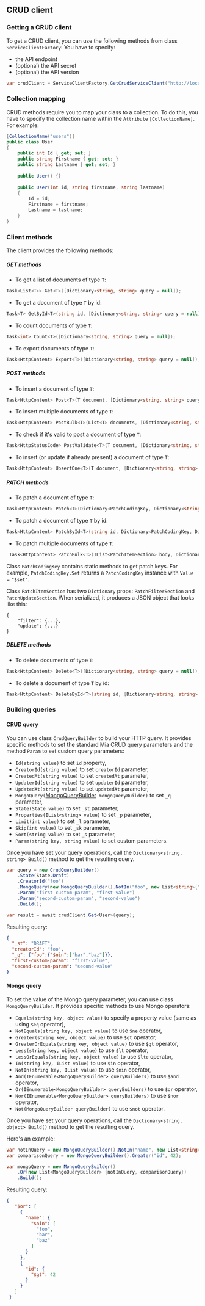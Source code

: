 ## CRUD client

### Getting a CRUD client
To get a CRUD client, you can use the following methods from class `ServiceClientFactory`:
You have to specify:
+ the API endpoint
+ (optional) the API secret
+ (optional) the API version

 ```csharp
var crudClient = ServiceClientFactory.GetCrudServiceClient("http://localhost:300O", "my-secret", 2);
 ```

### Collection mapping
CRUD methods require you to map your class to a collection. To do this, you have to specify the collection name within the `Attribute` ``[CollectionName]``. 
For example:  

```csharp
[CollectionName("users")]
public class User
{
    public int Id { get; set; }
    public string Firstname { get; set; }
    public string Lastname { get; set; }
    
    public User() {}
    
    public User(int id, string firstname, string lastname)
    {
        Id = id;
        Firstname = firstname;
        Lastname = lastname;
    }
}
``` 

### Client methods
The client provides the following methods:

##### GET methods
- To get a list of documents of type `T`:
```csharp
Task<List<T>> Get<T>([Dictionary<string, string> query = null]);
 ```
- To get a document of type `T` by id:
```csharp
Task<T> GetById<T>(string id, [Dictionary<string, string> query = null]);
```
- To count documents of type `T`:
```csharp
Task<int> Count<T>([Dictionary<string, string> query = null]);
```
- To export documents of type `T`:
```csharp
Task<HttpContent> Export<T>([Dictionary<string, string> query = null]);
```

##### POST methods
- To insert a document of type `T`:
```csharp
Task<HttpContent> Post<T>(T document, [Dictionary<string, string> query = null]);
```
- To insert multiple documents of type `T`:
```csharp
Task<HttpContent> PostBulk<T>(List<T> documents, [Dictionary<string, string> query = null]);
```
- To check if it's valid to post a document of type `T`:
```csharp
Task<HttpStatusCode> PostValidate<T>(T document, [Dictionary<string, string> query = null]);
```
- To insert (or update if already present) a document of type `T`:
```csharp
Task<HttpContent> UpsertOne<T>(T document, [Dictionary<string, string> query = null]);
```

##### PATCH methods

- To patch a document of type `T`:
```csharp
Task<HttpContent> Patch<T>(Dictionary<PatchCodingKey, Dictionary<string, object>> body, [Dictionary<string, string> query = null]);
```
- To patch a document of type `T` by id:
```csharp
Task<HttpContent> PatchById<T>(string id, Dictionary<PatchCodingKey, Dictionary<string, object>> body,[Dictionary<string, string> query = null]);
```
- To patch multiple documents of type `T`:
```csharp
 Task<HttpContent> PatchBulk<T>(IList<PatchItemSection> body, Dictionary<string, string> query = null);
```
Class `PatchCodingKey` contains static methods to get patch keys. For example, `PatchCodingKey.Set` returns a `PatchCodingKey` instance with `Value` = `"$set"`.

Class `PatchItemSection` has two `Dictionary` props: `PatchFilterSection` and `PatchUpdateSection`. When serialized,
 it produces a JSON object that looks like this:
```
{
    "filter": {...},
    "update": {...}
}
```

##### DELETE methods
- To delete documents of type `T`:
```csharp
Task<HttpContent> Delete<T>([Dictionary<string, string> query = null]);
```
- To delete a document of type `T` by id:
```csharp
Task<HttpContent> DeleteById<T>(string id, [Dictionary<string, string> query = null]);
 ```

 ### Building queries
 #### CRUD query
 You can use class `CrudQueryBuilder` to build your HTTP query.
 It provides specific methods to set the standard Mia CRUD query parameters and the method `Param` to set custom query parameters:
- `Id(string value)` to set `id` property,
- `CreatorId(string value)` to set `creatorId` parameter,
- `CreatedAt(string value)` to set `createdAt` parameter,
- `UpdaterId(string value)` to set `updaterId` parameter,
- `UpdatedAt(string value)` to set `updatedAt` parameter,
- `MongoQuery(`[MongoQueryBuilder](#mongo-query)` mongoQueryBuilder)` to set `_q` parameter,
- `State(State value)` to set `_st` parameter,
- `Properties(IList<string> value)` to set `_p` parameter,
- `Limit(int value)` to set `_l` parameter,
- `Skip(int value)` to set `_sk` parameter,
- `Sort(string value)` to set `_s` parameter,
- `Param(string key, string value)` to set custom parameters.

Once you have set your query operations, call the `Dictionary<string, string> Build()` method to get the resulting query.

```csharp
var query = new CrudQueryBuilder()
    .State(State.Draft)
    .CreatorId("foo")
    .MongoQuery(new MongoQueryBuilder().NotIn("foo", new List<string>{"bar", "baz"}))
    .Param("first-custom-param", "first-value")
    .Param("second-custom-param", "second-value")
    .Build();

var result = await crudClient.Get<User>(query);
```
Resulting query:
```json
{
  "_st": "DRAFT",
  "creatorId": "foo",
  "_q": {"foo":{"$nin":["bar","baz"]}},
  "first-custom-param": "first-value",
  "second-custom-param": "second-value"
}
```

 #### Mongo query
 To set the value of the Mongo query parameter, you can use class `MongoQueryBuilder`.
 It provides specific methods to use Mongo operators:
 - `Equals(string key, object value)` to specify a property value (same as using `$eq` operator),
 - `NotEquals(string key, object value)` to use `$ne` operator,
 - `Greater(string key, object value)` to use `$gt` operator,
 - `GreaterOrEquals(string key, object value)` to use `$gt` operator,
 - `Less(string key, object value)` to use `$lt` operator,
 - `LessOrEquals(string key, object value)` to use `$lte` operator,
 - `In(string key, IList value)` to use `$in` operator,
 - `NotIn(string key, IList value)` to use `$nin` operator,
 - `And(IEnumerable<MongoQueryBuilder> queryBuilders)` to use `$and` operator,
 - `Or(IEnumerable<MongoQueryBuilder> queryBuilders)` to use `$or` operator,
 - `Nor(IEnumerable<MongoQueryBuilder> queryBuilders)` to use `$nor` operator,
 - `Not(MongoQueryBuilder queryBuilder)` to use `$not` operator.

Once you have set your query operations, call the `Dictionary<string, object> Build()` method to get the resulting query.

Here's an example:
```csharp
var notInQuery = new MongoQueryBuilder().NotIn("name", new List<string> {"foo", "bar", "baz"});
var comparisonQuery = new MongoQueryBuilder().Greater("id", 42);

var mongoQuery = new MongoQueryBuilder()
    .Or(new List<MongoQueryBuilder> {notInQuery, comparisonQuery})
    .Build();
``` 
Resulting query:
```json
{
   "$or": [
     {
       "name": {
         "$nin": [
           "foo",
           "bar",
           "baz"
         ]
       }
     },
     {
       "id": {
         "$gt": 42
       }
     }
   ]
 }
```

